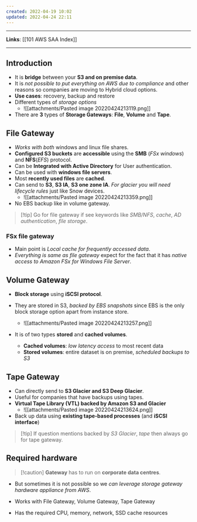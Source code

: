 ```yaml
---
created: 2022-04-19 10:02
updated: 2022-04-24 22:11
---
```

---
**Links**: [[101 AWS SAA Index]]

---
## Introduction
-   It is **bridge** between your **S3 and on premise data**.
-   It is *not possible to put everything on AWS due to compliance* and other reasons so companies are moving to Hybrid cloud options.
-   **Use cases**: recovery, backup and restore
- Different types of *storage options*
	- ![[attachments/Pasted image 20220424213119.png]]
-   There are **3** types of **Storage Gateways**: **File**, **Volume** and **Tape**.

## File Gateway
- *Works with both* windows and linux file shares.
- **Configured S3 buckets** are **accessible** using the **SMB** (*FSx windows*) and **NFS**(*EFS*) protocol.
- Can be **Integrated with Active Directory** for User authentication.
- Can be used with **windows file servers**.
- Most **recently used files** are **cached**.
- Can send to **S3**, **S3 IA**, **S3 one zone IA**. *For glacier you will need lifecycle rules* just like Snow devices.
	- ![[attachments/Pasted image 20220424213359.png]]
- No EBS backup like in volume gateway.

> [!tip] Go for file gateway if see keywords like *SMB/NFS*, *cache*, *AD authentication*, *file storage*.

### FSx file gateway
- Main point is *Local cache for frequently accessed data*.
- *Everything is same as file gateway* expect for the fact that it has *native access to Amazon FSx for Windows File Server*.

## Volume Gateway
- **Block storage** using **iSCSI protocol**. 
- They are stored in S3, *backed by EBS snapshots* since EBS is the only block storage option apart from instance store.
	- ![[attachments/Pasted image 20220424213257.png]]

- It is of two types **stored** and **cached volumes**.
	- **Cached volumes**: *low latency access* to most recent data
	- **Stored volumes**: entire dataset is on premise, *scheduled backups to S3*

## Tape Gateway
- Can directly send to **S3 Glacier and S3 Deep Glacier**.
- Useful for companies that have backups using tapes.
- **Virtual Tape Library (VTL) backed by Amazon S3 and Glacier**
	- ![[attachments/Pasted image 20220424213624.png]]
- Back up data using **existing tape-based processes** (and **iSCSI interface**)

> [!tip] If question mentions backed by *S3 Glacier*, *tape* then always go for tape gateway.

## Required hardware
> [!caution] **Gateway** has to run on **corporate data centres**.

- But sometimes it is not possible so we *can leverage storage gateway hardware appliance from AWS*.

- Works with File Gateway, Volume Gateway, Tape Gateway
- Has the required CPU, memory, network, SSD cache resources